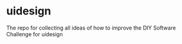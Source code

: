 # uidesign
The repo for collecting all ideas of how to improve the DIY Software Challenge for uidesign
